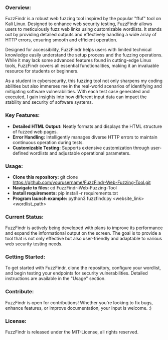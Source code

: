 ### Overview:
FuzzFindr is a robust web fuzzing tool inspired by the popular "ffuf" tool on Kali Linux. Designed to enhance web security testing, FuzzFindr allows users to meticulously fuzz web links using customizable wordlists. It stands out by providing detailed outputs and effectively handling a wide array of HTTP errors, ensuring smooth and efficient operation.

Designed for accessibility, FuzzFindr helps users with limited technical knowledge easily understand the setup process and the fuzzing operations. While it may lack some advanced features found in cutting-edge Linux tools, FuzzFindr covers all essential functionalities, making it an invaluable resource for students or beginners. 

As a student in cybersecurity, this fuzzing tool not only sharpens my coding abilities but also immerses me in the real-world scenarios of identifying and mitigating software vulnerabilities. With each test case generated and executed, I gain insights into how different input data can impact the stability and security of software systems. 

### Key Features:
- **Detailed HTML Output:** Neatly formats and displays the HTML structure of fuzzed web pages.
- **Error Handling:** Intelligently manages diverse HTTP errors to maintain continuous operation during tests.
- **Customizable Testing:** Supports extensive customization through user-defined wordlists and adjustable operational parameters.

### Usage:
- **Clone this repository:** git clone https://github.com/yourusername/FuzzFindr-Web-Fuzzing-Tool.git
- **Navigate to files:** cd FuzzFindr-Web-Fuzzing-Tool
- **Install requirements:** pip install -r requirements.txt
- **Program launch example:** python3 fuzzfindr.py <website_link> <wordlist_path>

### Current Status:
FuzzFindr is actively being developed with plans to improve its performance and expand the informational output on the screen. The goal is to provide a tool that is not only effective but also user-friendly and adaptable to various web security testing needs.

### Getting Started:
To get started with FuzzFindr, clone the repository, configure your wordlist, and begin testing your endpoints for security vulnerabilities. Detailed instructions are available in the "Usage" section.

### Contribute:
FuzzFindr is open for contributions! Whether you're looking to fix bugs, enhance features, or improve documentation, your input is welcome. :)

### License:
FuzzFindr is released under the MIT-License, all rights reserved.
